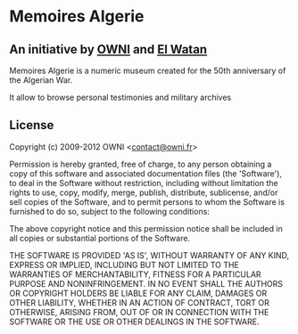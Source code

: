 # Memoires Algerie

## An initiative by [OWNI](http://owni.fr) and [El Watan](http://elwatan.com)

Memoires Algerie is a numeric museum created for the 50th anniversary of the Algerian War.

It allow to browse personal testimonies and military archives 

## License

Copyright (c) 2009-2012 OWNI &lt;contact@owni.fr&gt;

Permission is hereby granted, free of charge, to any person obtaining a copy of this software and associated documentation files (the 'Software'), to deal in the Software without restriction, including without limitation the rights to use, copy, modify, merge, publish, distribute, sublicense, and/or sell copies of the Software, and to permit persons to whom the Software is furnished to do so, subject to the following conditions:

The above copyright notice and this permission notice shall be included in all copies or substantial portions of the Software.

THE SOFTWARE IS PROVIDED 'AS IS', WITHOUT WARRANTY OF ANY KIND, EXPRESS OR IMPLIED, INCLUDING BUT NOT LIMITED TO THE WARRANTIES OF MERCHANTABILITY, FITNESS FOR A PARTICULAR PURPOSE AND NONINFRINGEMENT. IN NO EVENT SHALL THE AUTHORS OR COPYRIGHT HOLDERS BE LIABLE FOR ANY CLAIM, DAMAGES OR OTHER LIABILITY, WHETHER IN AN ACTION OF CONTRACT, TORT OR OTHERWISE, ARISING FROM, OUT OF OR IN CONNECTION WITH THE SOFTWARE OR THE USE OR OTHER DEALINGS IN THE SOFTWARE.